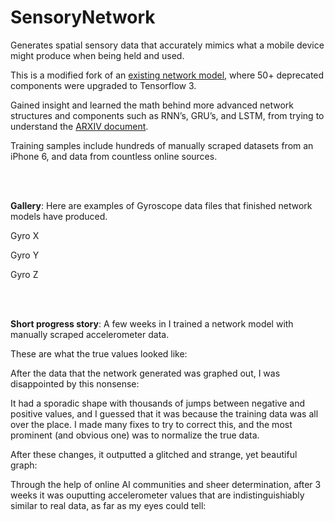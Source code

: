 # SensoryNetwork

Generates spatial sensory data that accurately mimics what a mobile device might produce when being held and used.

This is a modified fork of an [existing network model](https://github.com/nesl/sensegen), where 50+ deprecated components were upgraded to Tensorflow 3.

Gained insight and learned the math behind more advanced network structures and components such as RNN’s, GRU’s, and LSTM, from trying to understand the [ARXIV document](https://arxiv.org/abs/1701.08886).

Training samples include hundreds of manually scraped datasets from an iPhone 6, and data from countless online sources.

</br>

</br>

**Gallery**: Here are examples of Gyroscope data files that finished network models have produced.

Gyro X
<img src="https://media.discordapp.net/attachments/624971522422997042/746905995476992082/unknown.png?width=1133&height=675"
     alt=""
     style="float: left; margin-right: 10px;" />

Gyro Y
<img src="https://media.discordapp.net/attachments/624971522422997042/746906096131899433/unknown.png?width=1088&height=675"
     alt=""
     style="float: left; margin-right: 10px;" />

Gyro Z
<img src="https://media.discordapp.net/attachments/624971522422997042/746906275740123167/unknown.png?width=1152&height=675"
     alt=""
     style="float: left; margin-right: 10px;" />

</br>

</br>

**Short progress story**: A few weeks in I trained a network model with manually scraped accelerometer data.

These are what the true values looked like:
<img src="https://media.discordapp.net/attachments/717459028246266006/745927414198042684/unknown.png?width=1228&height=676"
     alt=""
     style="float: left; margin-right: 10px;" />


After the data that the network generated was graphed out, I was disappointed by this nonsense:
<img src="https://media.discordapp.net/attachments/717459028246266006/745927495584448612/unknown.png?width=1440&height=662"
     alt=""
     style="float: left; margin-right: 10px;" />


It had a sporadic shape with thousands of jumps between negative and positive values, and I guessed that it was because the training data was all over the place. I made many fixes to try to correct this, and the most prominent (and obvious one) was to normalize the true data.

After these changes, it outputted a glitched and strange, yet beautiful graph:
<img src="https://media.discordapp.net/attachments/717459028246266006/745928071466713118/unknown.png?width=1326&height=675"
     alt=""
     style="float: left; margin-right: 10px;" />


Through the help of online AI communities and sheer determination, after 3 weeks it was ouputting accelerometer values that are indistinguishiably similar to real data, as far as my eyes could tell:
<img src="https://media.discordapp.net/attachments/624971522422997042/746904655883272352/unknown.png?width=1195&height=676"
     alt=""
     style="float: left; margin-right: 10px;" />

